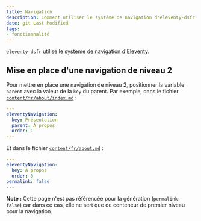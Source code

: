 ```yaml
---
title: Navigation
description: Comment utiliser le système de navigation d'eleventy-dsfr ?
date: git Last Modified
tags:
- fonctionnalité
---
```


`eleventy-dsfr` utilise le [système de navigation d'Eleventy](https://www.11ty.dev/docs/plugins/navigation/).

## Mise en place d'une navigation de niveau 2

Pour mettre en place une navigation de niveau 2, positionner la variable `parent` avec la valeur de la `key` du parent.
Par exemple, dans le fichier [`content/fr/about/index.md`](https://github.com/codegouvfr/eleventy-dsfr/tree/main/content/fr/about/index.md) :

```yaml
---
eleventyNavigation:
  key: Présentation
  parent: À propos
  order: 1
---
```

Et dans le fichier [`content/fr/about.md`](https://github.com/codegouvfr/eleventy-dsfr/tree/main/content/fr/about.md) :

```yaml
---
eleventyNavigation:
  key: À propos
  order: 3
permalink: false
---
```

**Note :** Cette page n'est pas référencée pour la génération (`permalink: false`) car dans ce cas, elle ne sert que de conteneur de premier niveau pour la navigation.
